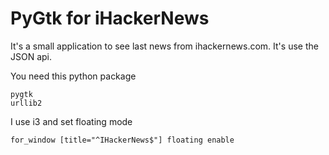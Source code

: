 # PyGtk for iHackerNews

It's a small application to see last news from ihackernews.com.
It's use the JSON api.

You need this python package

    pygtk
    urllib2

I use i3 and set floating mode

    for_window [title="^IHackerNews$"] floating enable

